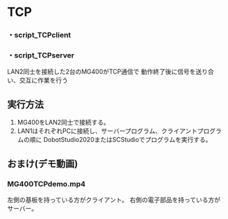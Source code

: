 
# TCP
### ・script_TCPclient
### ・script_TCPserver

LAN2同士を接続した2台のMG400がTCP通信で
動作終了後に信号を送り合い、交互に作業を行う



## 実行方法
1. MG400をLAN2同士で接続する。
2. LAN1はそれぞれPCに接続し、サーバープログラム、クライアントプログラムの順に
   DobotStudio2020またはSCStudioでプログラムを実行する。
 
## おまけ(デモ動画)
### MG400TCPdemo.mp4
左側の基板を持っている方がクライアント。
右側の電子部品を持っている方がサーバー。

